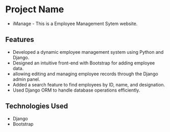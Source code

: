 # Project Name

- iManage - This is a Employee Management Sytem website.

## Features

- Developed a dynamic employee management system using Python
and Django.
- Designed an intuitive front-end with Bootstrap for adding employee
data.
- allowing editing and managing employee records through the Django
admin panel.
- Added a search feature to find employees by ID, name, and
designation.
-  Used Django ORM to handle database operations efficiently.

## Technologies Used

- Django
- Bootstrap
